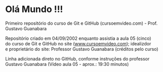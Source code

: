 # Olá Mundo !!!
 Primeiro repositório do curso de Git e GitHub (cursoemvideo.com) - Prof. Gustavo Guanabara

 Repositório criado em 04/09/2002 enquanto assistia a aula 05 (cinco) <br>
 do curso de Git e GitHub no site (www.cursoemvideo.com); idealizdor <br>
 e proprietário do site: Professor Gustavo Guanabara (créditos pelo curso)
 
 Linha adicionada direto no GitHub, conforme instruções do professor
 Gustavo Guanabara (Vídeo aula 05 - aprox.: 19:30 minutos)

